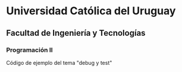 # Universidad Católica del Uruguay
## Facultad de Ingeniería y Tecnologías
### Programación II
Código de ejemplo del tema "debug y test"
